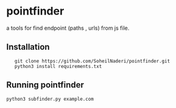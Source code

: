 # pointfinder
 a tools for find endpoint (paths , urls) from js file.
## Installation 
 ```
    git clone https://github.com/SoheilNaderi/pointfinder.git
    python3 install requirements.txt
 ```
 ## Running pointfinder
 ```python3 subfinder.py example.com```
